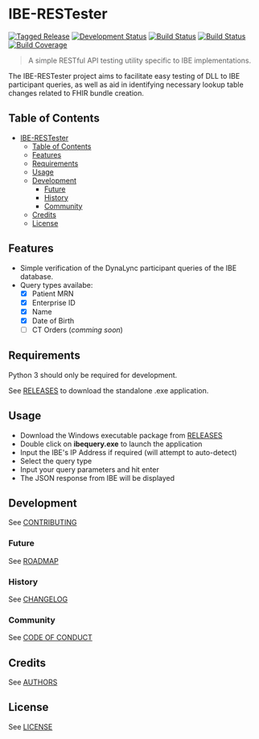 # IBE-RESTester

[![Tagged Release](https://img.shields.io/badge/release-v0.2.0-blue.svg?longCache=true)](CHANGELOG.md)
[![Development Status](https://img.shields.io/badge/status-beta-brightgreen.svg?longCache=true)](ROADMAP.md)
[![Build Status](https://img.shields.io/badge/build-unknown-lightgrey.svg?longCache=true)](https://travis-ci.org)
[![Build Status](https://img.shields.io/badge/build-pending-lightgrey.svg?longCache=true)](https://www.appveyor.com)
[![Build Coverage](https://img.shields.io/badge/coverage-0%25-lightgrey.svg?longCache=true)](https://codecov.io)

> A simple RESTful API testing utility specific to IBE implementations.

The IBE-RESTester project aims to facilitate easy testing of DLL to IBE participant queries, as well as aid in identifying necessary lookup table changes related to FHIR bundle creation.

## Table of Contents

- [IBE-RESTester](#ibe-restester)
  - [Table of Contents](#table-of-contents)
  - [Features](#features)
  - [Requirements](#requirements)
  - [Usage](#usage)
  - [Development](#development)
    - [Future](#future)
    - [History](#history)
    - [Community](#community)
  - [Credits](#credits)
  - [License](#license)

## Features

- Simple verification of the DynaLync participant queries of the IBE database.
- Query types availabe:
  - [x] Patient MRN
  - [x] Enterprise ID
  - [x] Name
  - [x] Date of Birth
  - [ ] CT Orders (_comming soon_)

## Requirements

Python 3 should only be required for development.

See [RELEASES](https://github.com/laszlo462/IBE-RESTester/releases) to download the standalone .exe application.

## Usage

- Download the Windows executable package from [RELEASES](https://github.com/laszlo462/IBE-RESTester/releases)
- Double click on **ibequery.exe** to launch the application
- Input the IBE's IP Address if required (will attempt to auto-detect)
- Select the query type
- Input your query parameters and hit enter
- The JSON response from IBE will be displayed

## Development

See [CONTRIBUTING](CONTRIBUTING.md)

### Future

See [ROADMAP](ROADMAP.md)

### History

See [CHANGELOG](CHANGELOG.md)

### Community

See [CODE OF CONDUCT](CODE_OF_CONDUCT.md)

## Credits

See [AUTHORS](AUTHORS.md)

## License

See [LICENSE](LICENSE)

